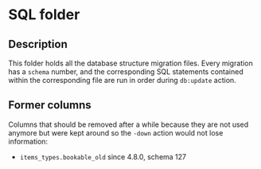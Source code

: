 # SQL folder

## Description

This folder holds all the database structure migration files. Every migration has a `schema` number, and the corresponding SQL statements contained within the corresponding file are run in order during `db:update` action.

## Former columns

Columns that should be removed after a while because they are not used anymore but were kept around so the `-down` action would not lose information:

- `items_types.bookable_old` since 4.8.0, schema 127
